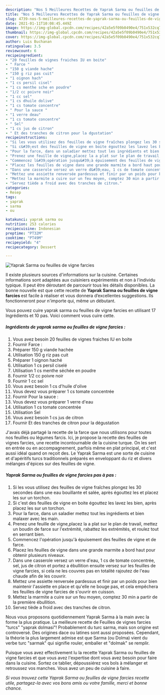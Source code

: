 ```yaml
---
description: "Nos 5 Meilleures Recettes de Yaprak Sarma ou feuilles de vigne farcies"
title: "Nos 5 Meilleures Recettes de Yaprak Sarma ou feuilles de vigne farcies"
slug: 4739-nos-5-meilleures-recettes-de-yaprak-sarma-ou-feuilles-de-vigne-farcies
date: 2021-01-11T10:08:45.449Z
image: https://img-global.cpcdn.com/recipes/42a5e5f09b0490e4/751x532cq70/yaprak-sarma-ou-feuilles-de-vigne-farcies-photo-principale-de-la-recette.jpg
thumbnail: https://img-global.cpcdn.com/recipes/42a5e5f09b0490e4/751x532cq70/yaprak-sarma-ou-feuilles-de-vigne-farcies-photo-principale-de-la-recette.jpg
cover: https://img-global.cpcdn.com/recipes/42a5e5f09b0490e4/751x532cq70/yaprak-sarma-ou-feuilles-de-vigne-farcies-photo-principale-de-la-recette.jpg
author: Luis Buchanan
ratingvalue: 3.5
reviewcount: 6
recipeingredient:
- "20 feuilles de vignes fraiches IU en boite"
- " Farce "
- "150 g viande hache"
- "150 g riz pas cuit"
- "1 oignon hach"
- "1 cs persil cisel"
- "1 cs menthe sche en poudre"
- "1/2 cc poivre noir"
- "1 cc sel"
- "1 cs dhuile dolive"
- "1 cs tomate concentre"
- " Pour la sauce "
- "1 verre deau"
- "1 cs tomate concentre"
- " Sel"
- "1 cs jus de citron"
- " Et des tranches de citron pour la dgustation"
recipeinstructions:
- "Si les vous utilisez des feuilles de vigne fraîches plongez les 30 secondes dans une eau bouillante et salée, après égouttez les et placez les sur un torchon."
- "Si c&#39;est des feuilles de vigne en boite égouttez les lavez les bien, après placez les sur un torchon."
- "Pour la farce, dans un saladier mettez tout les ingrédients et bien malaxer avec les main."
- "Prenez une feuille de vigne,placez la a plat sur le plan de travail, mettez un boudin de farce sur l&#39;extrémité, rabattez les extrémités, et roulez tout en serrant bien."
- "Commencez l&#39;opération jusqu&#39;à épuisement des feuilles de vigne et de farce."
- "Placez les feuilles de vigne dans une grande marmite a bord haut pour obtenir plusieurs niveaux."
- "Dans une casserole versez un verre d&#39;eau, 1 cs de tomate concentrée, sel, jus de citron et portez a ébullition ensuite versez sur les feuilles de vigne farcies, si cela ne les couvres pas en totalité rajoutez de l&#39;eau chaude afin de les couvrir."
- "Mettez une assiette renversée pardessus et finir par un poids pour bien maintenir l&#39;assiette en place et qu&#39;elle ne bouge pas, et cela empêchera les feuilles de vigne farcies de s&#39;ouvrir en cuisson."
- "Mettez la marmite a cuire sur un feu moyen, comptez 30 min a partir de la première ébullition."
- "Servez tiède a froid avec des tranches de citron."
categories:
- Resep
tags:
- yaprak
- sarma
- ou

katakunci: yaprak sarma ou 
nutrition: 253 calories
recipecuisine: Indonesian
preptime: "PT32M"
cooktime: "PT49M"
recipeyield: "4"
recipecategory: Dessert

---
```



![Yaprak Sarma ou feuilles de vigne farcies](https://img-global.cpcdn.com/recipes/42a5e5f09b0490e4/751x532cq70/yaprak-sarma-ou-feuilles-de-vigne-farcies-photo-principale-de-la-recette.jpg)

Il existe plusieurs sources d'informations sur la cuisine. Certaines informations sont adaptées aux cuisiniers expérimentés et non à l'individu typique. Il peut être déroutant de parcourir tous les détails disponibles. La bonne nouvelle est que cette recette de <strong> Yaprak Sarma ou feuilles de vigne farcies </strong> est facile à réaliser et vous donnera d’excellentes suggestions. Ils fonctionneront pour n'importe qui, même un débutant.

<!--inarticleads1-->

Vous pouvez cuire yaprak sarma ou feuilles de vigne farcies en utilisant 17 Ingrédients et 10 pas. Voici comment vous cuire cette.

##### Ingrédients de yaprak sarma ou feuilles de vigne farcies :

1. Vous avez besoin 20 feuilles de vignes fraiches IU en boite
1. Fournir  Farce :
1. Préparer 150 g viande hachée
1. Utilisation 150 g riz pas cuit
1. Préparer 1 oignon haché
1. Utilisation 1 cs persil ciselé
1. Utilisation 1 cs menthe séchée en poudre
1. Fournir 1/2 cc poivre noir
1. Fournir 1 cc sel
1. Vous avez besoin 1 cs d&#39;huile d&#39;olive
1. Vous devez vous préparer 1 cs tomate concentrée
1. Fournir  Pour la sauce :
1. Vous devez vous préparer 1 verre d&#39;eau
1. Utilisation 1 cs tomate concentrée
1. Utilisation  Sel
1. Vous avez besoin 1 cs jus de citron
1. Fournir  Et des tranches de citron pour la dégustation


J&#39;avais déjà partagé la recette de la farce que nous utilisons pour toutes nos feuilles ou légumes farcis. Ici, je propose la recette des feuilles de vignes farcies, une recette incontournable de la cuisine turque. On les sert en entrée ou en accompagnement, parfois même en plat principal, et c&#39;est aussi idéal quand on reçoit des. Le Yaprak Sarma est une sorte de cuisine et d&#39;apéritifs turcs traditionnels préparés en enveloppant du riz et divers mélanges d&#39;épices sur des feuilles de vigne. 

<!--inarticleads2-->

##### Yaprak Sarma ou feuilles de vigne farcies pas à pas :

1. Si les vous utilisez des feuilles de vigne fraîches plongez les 30 secondes dans une eau bouillante et salée, après égouttez les et placez les sur un torchon.
1. Si c&#39;est des feuilles de vigne en boite égouttez les lavez les bien, après placez les sur un torchon.
1. Pour la farce, dans un saladier mettez tout les ingrédients et bien malaxer avec les main.
1. Prenez une feuille de vigne,placez la a plat sur le plan de travail, mettez un boudin de farce sur l&#39;extrémité, rabattez les extrémités, et roulez tout en serrant bien.
1. Commencez l&#39;opération jusqu&#39;à épuisement des feuilles de vigne et de farce.
1. Placez les feuilles de vigne dans une grande marmite a bord haut pour obtenir plusieurs niveaux.
1. Dans une casserole versez un verre d&#39;eau, 1 cs de tomate concentrée, sel, jus de citron et portez a ébullition ensuite versez sur les feuilles de vigne farcies, si cela ne les couvres pas en totalité rajoutez de l&#39;eau chaude afin de les couvrir.
1. Mettez une assiette renversée pardessus et finir par un poids pour bien maintenir l&#39;assiette en place et qu&#39;elle ne bouge pas, et cela empêchera les feuilles de vigne farcies de s&#39;ouvrir en cuisson.
1. Mettez la marmite a cuire sur un feu moyen, comptez 30 min a partir de la première ébullition.
1. Servez tiède a froid avec des tranches de citron.


Nous vous proposons quotidiennement Yaprak Sarma à la main avec la forme la plus pratique. La meilleure recette de Feuilles de vignes farcies &#34;turcs&#34; &#34;yaprak dolmasi&#34;! Probablement du turc sarma, mais son origine est controversé. Des origines dace ou latines sont aussi proposées. Cependant, la théorie la plus largement admise est que Sarma (ou Dolma) vient du verbe turc &#34;sarmak&#34; qui signifie rouler, emballer et &#34;dolmak&#34; se remplir. 

<!--inarticleads1-->

<p>
Puisque vous avez effectivement lu la recette Yaprak Sarma ou feuilles de vigne farcies et que vous avez l'expertise dont vous avez besoin pour faire dans la cuisine. Sortez ce tablier, dépoussiérez vos bols à mélanger et retroussez vos manches. Vous avez un peu de cuisine à faire.
</p>

<p>
<i>Si vous trouvez cette Yaprak Sarma ou feuilles de vigne farcies recette utile, partagez-la avec vos bons amis ou votre famille, merci et bonne chance.</i>
</p>
